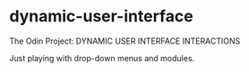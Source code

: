 # dynamic-user-interface

The Odin Project: DYNAMIC USER INTERFACE INTERACTIONS

Just playing with drop-down menus and modules.
